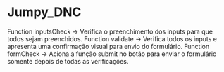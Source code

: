 # Jumpy_DNC
Function inputsCheck -> Verifica o preenchimento dos inputs para que todos sejam preenchidos.
Function validate -> Verifica todos os inputs e apresenta uma confirmação visual para envio do formulário.
Function formCheck -> Aciona a função submit no botão para enviar o formulário somente depois de todas as verificações.
